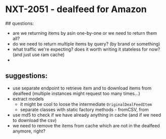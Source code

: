 # NXT-2051 - dealfeed for Amazon

## questions:
- are we returning items by asin one-by-one or we need to return them all?
- do we need to return multiple items by query? (by brand or something)
- what traffic we're expecting? does it worth writing it stateless for now? (and just use ram cache)
- 
## suggestions:
- use separate endpoint to retrieve item and to download items from dealfeed (multiple instances might request too many times...)
- extract models
  - it might be cool to loose the intermediate `OriginalDealFeedItem`
  - separate classes with static factory methods - fromCSV, from 
- use md5 to check if we have already anything in cache (and if we need to download the csv)
- we need to remove the items from cache which are not in the dealfeed anymore, right?
